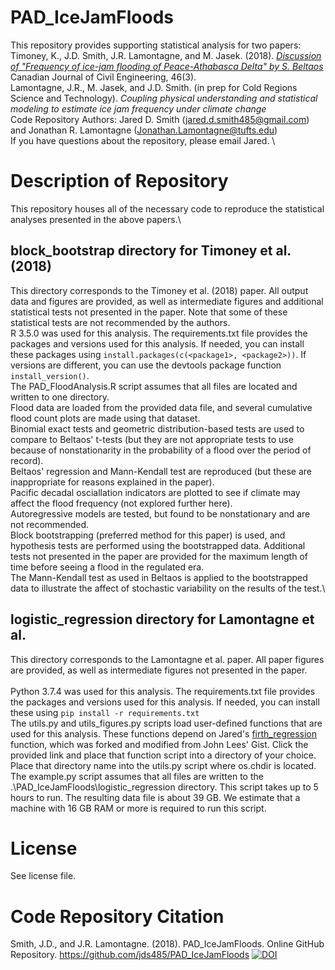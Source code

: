 # PAD_IceJamFloods

This repository provides supporting statistical analysis for two papers:\
Timoney, K., J.D. Smith, J.R. Lamontagne, and M. Jasek. (2018). [*Discussion of "Frequency of ice-jam flooding of Peace-Athabasca Delta" by S. Beltaos*](https://doi.org/10.1139/cjce-2018-0409) Canadian Journal of Civil Engineering, 46(3).\
Lamontagne, J.R., M. Jasek, and J.D. Smith. (in prep for Cold Regions Science and Technology). *Coupling physical understanding and statistical modeling to estimate ice jam frequency under climate change*\
Code Repository Authors: Jared D. Smith (jared.d.smith485@gmail.com) and Jonathan R. Lamontagne (Jonathan.Lamontagne@tufts.edu)
\
If you have questions about the repository, please email Jared.
\
# Description of Repository
This repository houses all of the necessary code to reproduce the statistical analyses presented in the above papers.\

## **block_bootstrap directory for Timoney et al. (2018)**
This directory corresponds to the Timoney et al. (2018) paper. All output data and figures are provided, as well as intermediate figures and additional statistical tests not presented in the paper. Note that some of these statistical tests are not recommended by the authors.
\
R 3.5.0 was used for this analysis. The requirements.txt file provides the packages and versions used for this analysis. If needed, you can install these packages using `install.packages(c(<package1>, <package2>))`. If versions are different, you can use the devtools package function `install_version()`.\
The PAD_FloodAnalysis.R script assumes that all files are located and written to one directory.\
Flood data are loaded from the provided data file, and several cumulative flood count plots are made using that dataset.\
Binomial exact tests and geometric distribution-based tests are used to compare to Beltaos' t-tests (but they are not appropriate tests to use because of nonstationarity in the probability of a flood over the period of record).\
Beltaos' regression and Mann-Kendall test are reproduced (but these are inappropriate for reasons explained in the paper).\
Pacific decadal osciallation indicators are plotted to see if climate may affect the flood frequency (not explored further here).\
Autoregressive models are tested, but found to be nonstationary and are not recommended.\
Block bootstrapping (preferred method for this paper) is used, and hypothesis tests are performed using the bootstrapped data. Additional tests not presented in the paper are provided for the maximum length of time before seeing a flood in the regulated era.\
The Mann-Kendall test as used in Beltaos is applied to the bootstrapped data to illustrate the affect of stochastic variability on the results of the test.\

## **logistic_regression directory for Lamontagne et al.**
This directory corresponds to the Lamontagne et al. paper. All paper figures are provided, as well as intermediate figures not presented in the paper.\
\
Python 3.7.4 was used for this analysis. The requirements.txt file provides the packages and versions used for this analysis. If needed, you can install these using `pip install -r requirements.txt`\
The utils.py and utils_figures.py scripts load user-defined functions that are used for this analysis. These functions depend on Jared's [firth_regression](https://gist.github.com/jds485/fd737a8314d45485f7e11f588baf88b9) function, which was forked and modified from John Lees' Gist. Click the provided link and place that function script into a directory of your choice. Place that directory name into the utils.py script where os.chdir is located.\
The example.py script assumes that all files are written to the .\PAD_IceJamFloods\logistic_regression directory. This script takes up to 5 hours to run. The resulting data file is about 39 GB. We estimate that a machine with 16 GB RAM or more is required to run this script.

# License
See license file.

# Code Repository Citation
Smith, J.D., and J.R. Lamontagne. (2018). PAD_IceJamFloods. Online GitHub Repository. https://github.com/jds485/PAD_IceJamFloods
[![DOI](https://zenodo.org/badge/DOI/10.5281/zenodo.4474827.svg)](https://doi.org/10.5281/zenodo.4474827)
